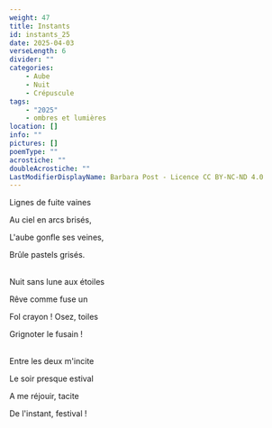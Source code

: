 ```yaml
---
weight: 47
title: Instants
id: instants_25
date: 2025-04-03
verseLength: 6
divider: ""
categories:
    - Aube
    - Nuit
    - Crépuscule
tags:
    - "2025"
    - ombres et lumières
location: []
info: ""
pictures: []
poemType: ""
acrostiche: ""
doubleAcrostiche: ""
LastModifierDisplayName: Barbara Post - Licence CC BY-NC-ND 4.0
---
```

Lignes de fuite vaines

Au ciel en arcs brisés,

L'aube gonfle ses veines,

Brûle pastels grisés.

 \
Nuit sans lune aux étoiles

Rêve comme fuse un

Fol crayon ! Osez, toiles

Grignoter le fusain !

 \
Entre les deux m'incite

Le soir presque estival

A me réjouir, tacite

De l'instant, festival !
